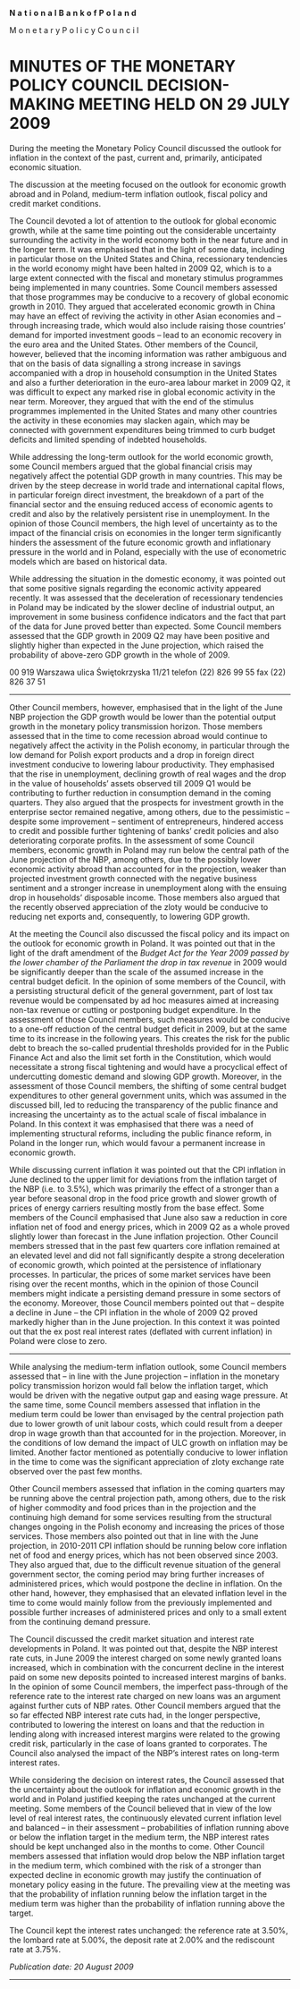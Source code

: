**N** **a** **t** **i** **o** **n** **a** **l** **B** **a** **n** **k** **o** **f** **P** **o** **l** **a** **n** **d**

M o n e t a r y P o l i c y C o u n c i l

# MINUTES OF THE MONETARY POLICY COUNCIL DECISION-MAKING MEETING HELD ON 29 JULY 2009

During the meeting the Monetary Policy Council discussed the outlook for inflation in the context
of the past, current and, primarily, anticipated economic situation.

The discussion at the meeting focused on the outlook for economic growth abroad and in Poland,
medium-term inflation outlook, fiscal policy and credit market conditions.

The Council devoted a lot of attention to the outlook for global economic growth, while at the same
time pointing out the considerable uncertainty surrounding the activity in the world economy both
in the near future and in the longer term. It was emphasised that in the light of some data, including
in particular those on the United States and China, recessionary tendencies in the world economy
might have been halted in 2009 Q2, which is to a large extent connected with the fiscal and
monetary stimulus programmes being implemented in many countries. Some Council members
assessed that those programmes may be conducive to a recovery of global economic growth in
2010. They argued that accelerated economic growth in China may have an effect of reviving the
activity in other Asian economies and – through increasing trade, which would also include raising
those countries’ demand for imported investment goods – lead to an economic recovery in the euro
area and the United States. Other members of the Council, however, believed that the incoming
information was rather ambiguous and that on the basis of data signalling a strong increase in
savings accompanied with a drop in household consumption in the United States and also a further
deterioration in the euro-area labour market in 2009 Q2, it was difficult to expect any marked rise in
global economic activity in the near term. Moreover, they argued that with the end of the stimulus
programmes implemented in the United States and many other countries the activity in these
economies may slacken again, which may be connected with government expenditures being
trimmed to curb budget deficits and limited spending of indebted households.

While addressing the long-term outlook for the world economic growth, some Council members
argued that the global financial crisis may negatively affect the potential GDP growth in many
countries. This may be driven by the steep decrease in world trade and international capital flows, in
particular foreign direct investment, the breakdown of a part of the financial sector and the ensuing
reduced access of economic agents to credit and also by the relatively persistent rise in
unemployment. In the opinion of those Council members, the high level of uncertainty as to the
impact of the financial crisis on economies in the longer term significantly hinders the assessment
of the future economic growth and inflationary pressure in the world and in Poland, especially with
the use of econometric models which are based on historical data.

While addressing the situation in the domestic economy, it was pointed out that some positive
signals regarding the economic activity appeared recently. It was assessed that the deceleration of
recessionary tendencies in Poland may be indicated by the slower decline of industrial output, an
improvement in some business confidence indicators and the fact that part of the data for June
proved better than expected. Some Council members assessed that the GDP growth in 2009 Q2 may
have been positive and slightly higher than expected in the June projection, which raised the
probability of above-zero GDP growth in the whole of 2009.

00 919 Warszawa ulica Świętokrzyska 11/21 telefon (22) 826 99 55 fax (22) 826 37 51


-----

Other Council members, however, emphasised that in the light of the June NBP projection the GDP
growth would be lower than the potential output growth in the monetary policy transmission
horizon. Those members assessed that in the time to come recession abroad would continue to
negatively affect the activity in the Polish economy, in particular through the low demand for Polish
export products and a drop in foreign direct investment conducive to lowering labour productivity.
They emphasised that the rise in unemployment, declining growth of real wages and the drop in the
value of households’ assets observed till 2009 Q1 would be contributing to further reduction in
consumption demand in the coming quarters. They also argued that the prospects for investment
growth in the enterprise sector remained negative, among others, due to the pessimistic – despite
some improvement – sentiment of entrepreneurs, hindered access to credit and possible further
tightening of banks’ credit policies and also deteriorating corporate profits. In the assessment of
some Council members, economic growth in Poland may run below the central path of the June
projection of the NBP, among others, due to the possibly lower economic activity abroad than
accounted for in the projection, weaker than projected investment growth connected with the
negative business sentiment and a stronger increase in unemployment along with the ensuing drop
in households’ disposable income. Those members also argued that the recently observed
appreciation of the zloty would be conducive to reducing net exports and, consequently, to lowering
GDP growth.

At the meeting the Council also discussed the fiscal policy and its impact on the outlook for
economic growth in Poland. It was pointed out that in the light of the draft amendment of the
_Budget Act for the Year 2009 passed by the lower chamber of the Parliament the drop in tax revenue_
in 2009 would be significantly deeper than the scale of the assumed increase in the central budget
deficit. In the opinion of some members of the Council, with a persisting structural deficit of the
general government, part of lost tax revenue would be compensated by ad hoc measures aimed at
increasing non-tax revenue or cutting or postponing budget expenditure. In the assessment of those
Council members, such measures would be conducive to a one-off reduction of the central budget
deficit in 2009, but at the same time to its increase in the following years. This creates the risk for
the public debt to breach the so-called prudential thresholds provided for in the Public Finance Act
and also the limit set forth in the Constitution, which would necessitate a strong fiscal tightening
and would have a procyclical effect of undercutting domestic demand and slowing GDP growth.
Moreover, in the assessment of those Council members, the shifting of some central budget
expenditures to other general government units, which was assumed in the discussed bill, led to
reducing the transparency of the public finance and increasing the uncertainty as to the actual scale
of fiscal imbalance in Poland. In this context it was emphasised that there was a need of
implementing structural reforms, including the public finance reform, in Poland in the longer run,
which would favour a permanent increase in economic growth.

While discussing current inflation it was pointed out that the CPI inflation in June declined to the
upper limit for deviations from the inflation target of the NBP (i.e. to 3.5%), which was primarily
the effect of a stronger than a year before seasonal drop in the food price growth and slower growth
of prices of energy carriers resulting mostly from the base effect. Some members of the Council
emphasised that June also saw a reduction in core inflation net of food and energy prices, which in
2009 Q2 as a whole proved slightly lower than forecast in the June inflation projection. Other
Council members stressed that in the past few quarters core inflation remained at an elevated level
and did not fall significantly despite a strong deceleration of economic growth, which pointed at the
persistence of inflationary processes. In particular, the prices of some market services have been
rising over the recent months, which in the opinion of those Council members might indicate a
persisting demand pressure in some sectors of the economy. Moreover, those Council members
pointed out that – despite a decline in June – the CPI inflation in the whole of 2009 Q2 proved
markedly higher than in the June projection. In this context it was pointed out that the ex post real
interest rates (deflated with current inflation) in Poland were close to zero.


-----

While analysing the medium-term inflation outlook, some Council members assessed that – in line
with the June projection – inflation in the monetary policy transmission horizon would fall below
the inflation target, which would be driven with the negative output gap and easing wage pressure.
At the same time, some Council members assessed that inflation in the medium term could be lower
than envisaged by the central projection path due to lower growth of unit labour costs, which could
result from a deeper drop in wage growth than that accounted for in the projection. Moreover, in the
conditions of low demand the impact of ULC growth on inflation may be limited. Another factor
mentioned as potentially conducive to lower inflation in the time to come was the significant
appreciation of zloty exchange rate observed over the past few months.

Other Council members assessed that inflation in the coming quarters may be running above the
central projection path, among others, due to the risk of higher commodity and food prices than in
the projection and the continuing high demand for some services resulting from the structural
changes ongoing in the Polish economy and increasing the prices of those services. Those members
also pointed out that in line with the June projection, in 2010-2011 CPI inflation should be running
below core inflation net of food and energy prices, which has not been observed since 2003. They
also argued that, due to the difficult revenue situation of the general government sector, the coming
period may bring further increases of administered prices, which would postpone the decline in
inflation. On the other hand, however, they emphasised that an elevated inflation level in the time to
come would mainly follow from the previously implemented and possible further increases of
administered prices and only to a small extent from the continuing demand pressure.

The Council discussed the credit market situation and interest rate developments in Poland. It was
pointed out that, despite the NBP interest rate cuts, in June 2009 the interest charged on some newly
granted loans increased, which in combination with the concurrent decline in the interest paid on
some new deposits pointed to increased interest margins of banks. In the opinion of some Council
members, the imperfect pass-through of the reference rate to the interest rate charged on new loans
was an argument against further cuts of NBP rates. Other Council members argued that the so far
effected NBP interest rate cuts had, in the longer perspective, contributed to lowering the interest on
loans and that the reduction in lending along with increased interest margins were related to the
growing credit risk, particularly in the case of loans granted to corporates. The Council also
analysed the impact of the NBP’s interest rates on long-term interest rates.

While considering the decision on interest rates, the Council assessed that the uncertainty about the
outlook for inflation and economic growth in the world and in Poland justified keeping the rates
unchanged at the current meeting. Some members of the Council believed that in view of the low
level of real interest rates, the continuously elevated current inflation level and balanced – in their
assessment – probabilities of inflation running above or below the inflation target in the medium
term, the NBP interest rates should be kept unchanged also in the months to come. Other Council
members assessed that inflation would drop below the NBP inflation target in the medium term,
which combined with the risk of a stronger than expected decline in economic growth may justify
the continuation of monetary policy easing in the future. The prevailing view at the meeting was
that the probability of inflation running below the inflation target in the medium term was higher
than the probability of inflation running above the target.

The Council kept the interest rates unchanged: the reference rate at 3.50%, the lombard rate at
5.00%, the deposit rate at 2.00% and the rediscount rate at 3.75%.

_Publication date: 20 August 2009_


-----

